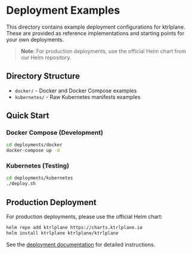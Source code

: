 # Deployment Examples

This directory contains example deployment configurations for ktrlplane. These are provided as reference implementations and starting points for your own deployments.

> **Note**: For production deployments, use the official Helm chart from our Helm repository.

## Directory Structure

- `docker/` - Docker and Docker Compose examples
- `kubernetes/` - Raw Kubernetes manifests examples

## Quick Start

### Docker Compose (Development)

```bash
cd deployments/docker
docker-compose up -d
```

### Kubernetes (Testing)

```bash
cd deployments/kubernetes
./deploy.sh
```

## Production Deployment

For production deployments, please use the official Helm chart:

```bash
helm repo add ktrlplane https://charts.ktrlplane.io
helm install ktrlplane ktrlplane/ktrlplane
```

See the [deployment documentation](../docs/deployment.md) for detailed instructions.
